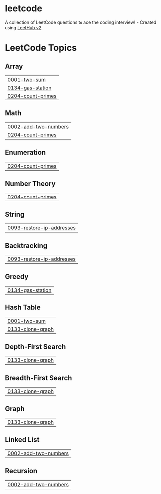 # leetcode
A collection of LeetCode questions to ace the coding interview! - Created using [LeetHub v2](https://github.com/arunbhardwaj/LeetHub-2.0)

<!---LeetCode Topics Start-->
# LeetCode Topics
## Array
|  |
| ------- |
| [0001-two-sum](https://github.com/arpit1627/leetcode/tree/master/0001-two-sum) |
| [0134-gas-station](https://github.com/arpit1627/leetcode/tree/master/0134-gas-station) |
| [0204-count-primes](https://github.com/arpit1627/leetcode/tree/master/0204-count-primes) |
## Math
|  |
| ------- |
| [0002-add-two-numbers](https://github.com/arpit1627/leetcode/tree/master/0002-add-two-numbers) |
| [0204-count-primes](https://github.com/arpit1627/leetcode/tree/master/0204-count-primes) |
## Enumeration
|  |
| ------- |
| [0204-count-primes](https://github.com/arpit1627/leetcode/tree/master/0204-count-primes) |
## Number Theory
|  |
| ------- |
| [0204-count-primes](https://github.com/arpit1627/leetcode/tree/master/0204-count-primes) |
## String
|  |
| ------- |
| [0093-restore-ip-addresses](https://github.com/arpit1627/leetcode/tree/master/0093-restore-ip-addresses) |
## Backtracking
|  |
| ------- |
| [0093-restore-ip-addresses](https://github.com/arpit1627/leetcode/tree/master/0093-restore-ip-addresses) |
## Greedy
|  |
| ------- |
| [0134-gas-station](https://github.com/arpit1627/leetcode/tree/master/0134-gas-station) |
## Hash Table
|  |
| ------- |
| [0001-two-sum](https://github.com/arpit1627/leetcode/tree/master/0001-two-sum) |
| [0133-clone-graph](https://github.com/arpit1627/leetcode/tree/master/0133-clone-graph) |
## Depth-First Search
|  |
| ------- |
| [0133-clone-graph](https://github.com/arpit1627/leetcode/tree/master/0133-clone-graph) |
## Breadth-First Search
|  |
| ------- |
| [0133-clone-graph](https://github.com/arpit1627/leetcode/tree/master/0133-clone-graph) |
## Graph
|  |
| ------- |
| [0133-clone-graph](https://github.com/arpit1627/leetcode/tree/master/0133-clone-graph) |
## Linked List
|  |
| ------- |
| [0002-add-two-numbers](https://github.com/arpit1627/leetcode/tree/master/0002-add-two-numbers) |
## Recursion
|  |
| ------- |
| [0002-add-two-numbers](https://github.com/arpit1627/leetcode/tree/master/0002-add-two-numbers) |
<!---LeetCode Topics End-->